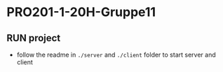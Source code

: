 # PRO201-1-20H-Gruppe11

## RUN project
- follow the readme in `./server` and `./client` folder to start server and client
